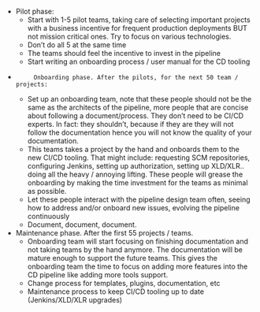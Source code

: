 - Pilot phase:
  - Start with 1-5 pilot teams, taking care of selecting important projects with a business incentive for frequent production deployments BUT not mission critical ones. Try to focus on various technologies.
  - Don’t do all 5 at the same time
  - The teams should feel the incentive to invest in the pipeline
  - Start writing an onboarding process / user manual for the CD tooling
-          Onboarding phase. After the pilots, for the next 50 team / projects:
  - Set up an onboarding team, note that these people should not be the same as the architects of the pipeline, more people that are concise about following a document/process. They don’t need to be CI/CD experts. In fact: they shouldn’t, because if they are they will not follow the documentation hence you will not know the quality of your documentation.
  - This teams takes a project by the hand and onboards them to the new CI/CD tooling. That might include: requesting SCM repositories, configuring Jenkins, setting up authorization, setting up XLD/XLR.. doing all the heavy / annoying lifting. These people will grease the onboarding by making the time investment for the teams as minimal as possible.
  - Let these people interact with the pipeline design team often, seeing how to address and/or onboard new issues, evolving the pipeline continuously
  - Document, document, document.
- Maintenance phase. After the first 55 projects / teams.
  - Onboarding team will start focusing on finishing documentation and not taking teams by the hand anymore. The documentation will be mature enough to support the future teams. This gives the onboarding team the time to focus on adding more features into the CD pipeline like adding more tools support.
  - Change process for templates, plugins, documentation, etc
  - Maintenance process to keep CI/CD tooling up to date (Jenkins/XLD/XLR upgrades)
